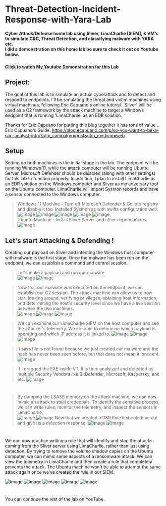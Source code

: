 # Threat-Detection-Incident-Response-with-Yara-Lab

**Cyber Attack/Defense home lab using Sliver, LimaCharlie [SIEM], & VM's to simulate C&C, Threat Detection, and classifying malware with YARA etc.   
I did a demonstration on this home lab be sure to check it out on Youtube below.**   
###
**[Click to watch My Youtube Demonstration for this Lab](https://youtu.be/O-iN99pJXZM)**

## Project:
The goal of this lab is to simulate an actual cyberattack and to detect and respond to endpoints. I'll be simulating the threat and victim machines using virtual machines, following Eric Capuano's online tutorial. 'Sliver' will be used as a C2 framework by the attack machine to target a Windows endpoint that is running 'LimaCharlie' as an EDR solution.

Thanks for Eric Capuano for putting this blog together it has tons of value...   
Eric Capuano's Guide: https://blog.ecapuano.com/p/so-you-want-to-be-a-soc-analyst-intro?utm_campaign=post&utm_medium=web

## Setup

Setting up both machines is the initial stage in the lab. The endpoint will be running Windows 11, while the attack computer will be running Ubuntu Server. Microsoft Defender should be disabled (along with other settings) for this lab to function properly. In addition, I plan to install LimaCharlie as an EDR solution on the Windows computer and Sliver as my adversary tool on the Ubuntu computer. LimaCharlie will import Sysmon records and have a sensor connected to the Windows computer.

> Windows 11 Machine - Turn off Microsoft Defender & Go into registry and disable it too. Installed Sysmon as with swifts configuration well.
![image](https://github.com/user-attachments/assets/2f8c55af-0be3-4448-bcac-31e6f07240e9)
![image](https://github.com/user-attachments/assets/89b16d4e-2307-4d92-a9f9-bd4706b012dc)
![image](https://github.com/user-attachments/assets/f2de3618-bf2c-4bd0-bc01-fa8e14d98688)
![image](https://github.com/user-attachments/assets/f3d46b82-7236-4850-9b66-21fec13b81f9)
![image](https://github.com/user-attachments/assets/479fdba7-84d7-4d7d-9c0a-8400185b913d)   
> Ubuntu Machine - Install Sliver Server and other dependancies
![image](https://github.com/user-attachments/assets/94793c0b-e4c4-4836-ba94-e5142c9cb0e3)

## Let's start Attacking & Defending !
Creating our payload on Sliver and infecting the Windows host computer with malware is the first stage. Once the malware has been run on the endpoint, we can establish a command and control session.   

> Let's make a payload and run our malware   
![image](https://github.com/user-attachments/assets/ff9167d7-f4b7-417d-87d7-87ed11a32d55)
![image](https://github.com/user-attachments/assets/271557df-c03a-4fba-8158-9bf53da9b795)

> Now that our malware was executed on the endpoint, we can establish our C2 session. The attack machine can allow us to now start looking around, verifying privileges, obtaining host information, and determining the host's security level since we have a live session between the two machines.   
![image](https://github.com/user-attachments/assets/5d1b6efd-a33c-45dc-9e21-add526cc422c)
![image](https://github.com/user-attachments/assets/4347f446-768d-4f96-8b97-3467de5974c8)
![image](https://github.com/user-attachments/assets/3fe4e2b9-81ba-41ed-afe2-f82d5b6fc955)

> We can examine our LimaCharlie SIEM on the host computer and see the attacker's telemetry. We are able to determine which payload is operating and which IP address it is linked to.
![image](https://github.com/user-attachments/assets/6f251470-548f-48cd-b0ca-ad0d674baef4)
![image](https://github.com/user-attachments/assets/72f30feb-d46c-44de-ba39-f1a2d142309f)
![image](https://github.com/user-attachments/assets/17219a4d-3365-45e5-96b6-306065b157b8)

> It says file is not found because we just created our malware and the hash has never been seen before, but that does not mean it innocent.
![image](https://github.com/user-attachments/assets/73ed040c-6ec8-4844-b58d-f01021d69824)   

> If I dragged the EXE inside VT, it is then analyized and detected by multiple Security Vendors like BitDefender, Microsoft, Kaspersky, and etc.
![image](https://github.com/user-attachments/assets/a42ab505-d3ff-42b0-b758-0737509b95f5)
#

> By dumping the LSASS memory on the attack machine, we can now mimic an attack to steal credentials. To identify the sensitive process, we can write rules, monitor the telemetry, and inspect the sensors in LimaCharlie.   
![image](https://github.com/user-attachments/assets/ba850b10-03e9-4cf1-b54d-91d76c17c097)
![image](https://github.com/user-attachments/assets/77c2a9cd-1bdc-40f5-a795-9207f3f2207a)
> Now that we created a D&R Rule it should time out and give us a detection response.
![image](https://github.com/user-attachments/assets/ac6c08b3-1e4c-4208-ab2e-491bfe6e7105)
![image](https://github.com/user-attachments/assets/5bcd0014-da2b-4b6c-80ed-21aa852b9544)   

#
We can now practice writing a rule that will identify and stop the attacks coming from the Sliver server using LimaCharlie, rather than just using detection. By trying to remove the volume shadow copies on the Ubuntu computer, we can mimic some aspects of a ransomware attack. We can view the telemetry in LimaCharlie and then create a rule that completely prevents the attack. The Ubuntu machine won't be able to attempt the same attack again once we've created the rule in our SIEM.   


![image](https://github.com/user-attachments/assets/ff2960dc-b5a1-47d1-8ec6-c448c9c4a7a4)
![image](https://github.com/user-attachments/assets/d5930420-8310-44fd-9ecf-7e8d0a50e908)
![image](https://github.com/user-attachments/assets/62d1b9a3-2f84-4781-ab5b-94391e71841a)
![image](https://github.com/user-attachments/assets/c053494a-ff10-49d9-bef0-693d71ce1d16)
![image](https://github.com/user-attachments/assets/67a73ca2-763a-4ab2-ba2c-038c94d32cc3)

#
You can continue the rest of the lab on YouTube.


